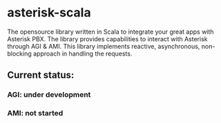 asterisk-scala
==============

The opensource library written in Scala to integrate your great apps with Asterisk PBX.
The library provides capabilities to interact with Asterisk through AGI & AMI.
This library implements reactive, asynchronous, non-blocking approach in handling the requests.

## Current status: 
### AGI: under development
### AMI: not started
